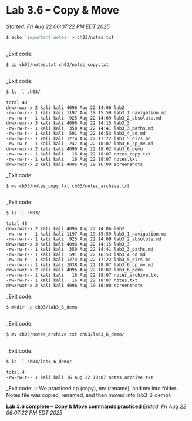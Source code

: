 # Lab 3.6 – Copy & Move

_Started: Fri Aug 22 06:07:22 PM EDT 2025_

```bash
$ echo 'important notes' > ch03/notes.txt
```
```

```
_Exit code: 
```bash
$ cp ch03/notes.txt ch03/notes_copy.txt
```
```

```
_Exit code: 
```bash
$ ls -l ch03/
```
```
total 48
drwxrwxr-x 2 kali kali 4096 Aug 22 14:06 lab2
-rw-rw-r-- 1 kali kali 1197 Aug 19 15:59 lab3_1_navigation.md
-rw-rw-r-- 1 kali kali  925 Aug 22 14:09 lab3_2_absolute.md
drwxrwxr-x 3 kali kali 4096 Aug 22 14:15 lab3_3
-rw-rw-r-- 1 kali kali  350 Aug 22 14:41 lab3_3_paths.md
-rw-rw-r-- 1 kali kali  591 Aug 22 16:53 lab3_4_cd.md
-rw-rw-r-- 1 kali kali 1274 Aug 22 17:22 lab3_5_dirs.md
-rw-rw-r-- 1 kali kali  247 Aug 22 18:07 lab3_6_cp_mv.md
drwxrwxr-x 2 kali kali 4096 Aug 22 18:02 lab3_6_demo
-rw-rw-r-- 1 kali kali   16 Aug 22 18:07 notes_copy.txt
-rw-rw-r-- 1 kali kali   16 Aug 22 18:07 notes.txt
drwxrwxr-x 2 kali kali 4096 Aug 19 16:00 screenshots
```
_Exit code: 
```bash
$ mv ch03/notes_copy.txt ch03/notes_archive.txt
```
```

```
_Exit code: 
```bash
$ ls -l ch03/
```
```
total 48
drwxrwxr-x 2 kali kali 4096 Aug 22 14:06 lab2
-rw-rw-r-- 1 kali kali 1197 Aug 19 15:59 lab3_1_navigation.md
-rw-rw-r-- 1 kali kali  925 Aug 22 14:09 lab3_2_absolute.md
drwxrwxr-x 3 kali kali 4096 Aug 22 14:15 lab3_3
-rw-rw-r-- 1 kali kali  350 Aug 22 14:41 lab3_3_paths.md
-rw-rw-r-- 1 kali kali  591 Aug 22 16:53 lab3_4_cd.md
-rw-rw-r-- 1 kali kali 1274 Aug 22 17:22 lab3_5_dirs.md
-rw-rw-r-- 1 kali kali 1038 Aug 22 18:07 lab3_6_cp_mv.md
drwxrwxr-x 2 kali kali 4096 Aug 22 18:02 lab3_6_demo
-rw-rw-r-- 1 kali kali   16 Aug 22 18:07 notes_archive.txt
-rw-rw-r-- 1 kali kali   16 Aug 22 18:07 notes.txt
drwxrwxr-x 2 kali kali 4096 Aug 19 16:00 screenshots
```
_Exit code: 
```bash
$ mkdir -p ch03/lab3_6_demo
```
```

```
_Exit code: 
```bash
$ mv ch03/notes_archive.txt ch03/lab3_6_demo/
```
```

```
_Exit code: 
```bash
$ ls -l ch03/lab3_6_demo/
```
```
total 4
-rw-rw-r-- 1 kali kali 16 Aug 22 18:07 notes_archive.txt
```
_Exit code: 
💡 We practiced cp (copy), mv (rename), and mv into folder. Notes file was copied, renamed, and then moved into lab3_6_demo/.

**Lab 3.6 complete – Copy & Move commands practiced**
_Ended: Fri Aug 22 06:07:22 PM EDT 2025_
